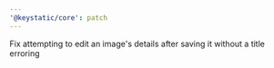 ```yaml
---
'@keystatic/core': patch
---
```


Fix attempting to edit an image's details after saving it without a title erroring
